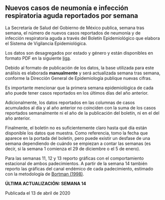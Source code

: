 ## Nuevos casos de neumonía e infección respiratoria aguda reportados por semana

La Secretaría de Salud del Gobierno de México publica, semana tras semana, el número de nuevos casos reportados de neumonía y de infección respiratoria aguda a través del Boletín Epidemiológico que elabora el Sistema de Vigilancia Epidemiológica.

Los datos son desagregados por estado y género y están disponibles en formato PDF en la siguiente [liga](https://www.gob.mx/salud/acciones-y-programas/direccion-general-de-epidemiologia-boletin-epidemiologico).

Debido al formato de publicación de los datos, la base utilizada para este análisis es elaborada **manualmente** y será actualizada semana tras semana, conforme la Dirección General de Epidemiología publique nuevas cifras.

Es importante mencionar que la primera semana epidemiológica de cada año puede tener casos reportados en los últimos días del año anterior. 

Adicionalmente, los datos reportados en las columnas de casos acumulados al día y al año anterior no coinciden con la suma de los casos reportados semanalmente ni el año de la publicación del boletín, ni en el del año anterior.

Finalmente, el boletín no es suficientemente claro hasta qué día están disponible los datos que muestra. Como referencia, tomo la fecha que aparece en la portada del boletín, pero puede existir un desfase de una semana dependiendo de cuándo se empiezan a contar las semanas (es decir, si la semana 1 comienza el 29 de diciembre o el 5 de enero).

Para las semanas 11, 12 y 13 reporto gráficas con el comportamiento estacional de ambos padecimientos. A partir de la semana 14 también reporto las gráficas del canal endémico de cada padecimiento, estimado con la metodología de [Bortman (1998)](https://scielosp.org/article/rpsp/1999.v5n1/1-8/es/).

**ÚLTIMA ACTUALIZACIÓN: SEMANA 14**

Publicada el 13 de abril de 2020

